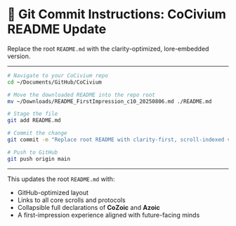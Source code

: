 # 📜 Git Commit Instructions: CoCivium README Update

Replace the root `README.md` with the clarity-optimized, lore-embedded version.

---

```bash
# Navigate to your CoCivium repo
cd ~/Documents/GitHub/CoCivium

# Move the downloaded README into the repo root
mv ~/Downloads/README_FirstImpression_c10_20250806.md ./README.md

# Stage the file
git add README.md

# Commit the change
git commit -m "Replace root README with clarity-first, scroll-indexed version (CoZoic + Azoic embedded)"

# Push to GitHub
git push origin main
```

---

This updates the root `README.md` with:
- GitHub-optimized layout
- Links to all core scrolls and protocols
- Collapsible full declarations of **CoZoic** and **Azoic**
- A first-impression experience aligned with future-facing minds

<!-- Filename: commit_civium_readme.md -->

